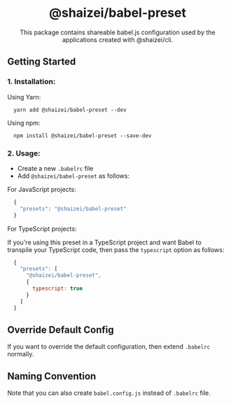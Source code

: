 <h1 align="center">@shaizei/babel-preset</h1>

<p align="center">This package contains shareable babel.js configuration used by the applications created with @shaizei/cli.</p>

## Getting Started

### 1. Installation:

Using Yarn:

```shell
  yarn add @shaizei/babel-preset --dev
```

Using npm:

```shell
  npm install @shaizei/babel-preset --save-dev
```

### 2. Usage:

* Create a new `.babelrc` file
* Add `@shaizei/babel-preset` as follows:

For JavaScript projects:

```javascript
  {
    "presets": "@shaizei/babel-preset"
  }
```

For TypeScript projects:

If you're using this preset in a TypeScript project and want Babel to transpile your TypeScript code, then pass the `typescript` option as follows:

```javascript
  {
    "presets": [
      "@shaizei/babel-preset",
      {
        typescript: true
      }
    ]
  }
```

## Override Default Config

If you want to override the default configuration, then extend `.babelrc` normally.

## Naming Convention

Note that you can also create `babel.config.js` instead of `.babelrc` file.
